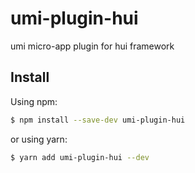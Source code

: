 # umi-plugin-hui

umi micro-app plugin for hui framework

## Install

Using npm:

```bash
$ npm install --save-dev umi-plugin-hui
```

or using yarn:

```bash
$ yarn add umi-plugin-hui --dev
```
